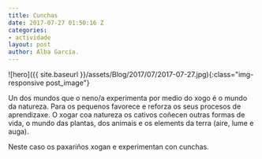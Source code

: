 ```yaml
---
title: Cunchas
date: 2017-07-27 01:50:16 Z
categories:
- actividade
layout: post
author: Alba García.
---
```


![hero]({{ site.baseurl }}/assets/Blog/2017/07/2017-07-27.jpg){:class="img-responsive post_image"}
<br>

Un dos mundos que o neno/a experimenta por medio do xogo é o mundo da natureza. Para os pequenos favorece e reforza os seus procesos de aprendizaxe.
O xogar coa natureza os cativos coñecen outras formas de vida, o mundo das plantas, dos animais e os elements da terra (aire, lume e auga).

Neste caso os paxariños xogan e experimentan con cunchas.